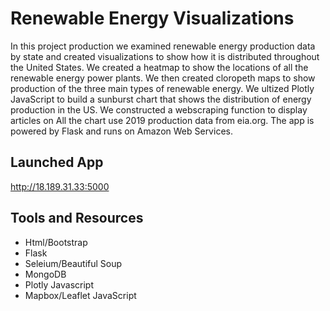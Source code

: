 # Renewable Energy Visualizations
In this project production we examined renewable energy production data by state and created visualizations to show how it is distributed throughout the United States. We created a heatmap to show the locations of all the renewable energy power plants. We then created cloropeth maps to show production of the three main types of renewable energy. We ultized Plotly JavaScript to build a sunburst chart that shows the distribution of energy production in the US. We constructed a webscraping function to display articles on All the chart use 2019 production data from eia.org. The app is powered by Flask and runs on Amazon Web Services.

## Launched App
http://18.189.31.33:5000

## Tools and Resources
* Html/Bootstrap
* Flask
* Seleium/Beautiful Soup
* MongoDB
* Plotly Javascript
* Mapbox/Leaflet JavaScript
